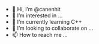 - 👋 Hi, I’m @canenhit
- 👀 I’m interested in ...
- 🌱 I’m currently learning C++
- 💞️ I’m looking to collaborate on ...
- 📫 How to reach me ...

<!---
canenhit/canenhit is a ✨ special ✨ repository because its `README.md` (this file) appears on your GitHub profile.
You can click the Preview link to take a look at your changes.
--->
